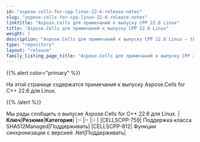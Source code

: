 ```yaml
---
id: "aspose-cells-for-cpp-linux-22-6-release-notes"
slug: "aspose-cells-for-cpp-linux-22-6-release-notes"
linktitle: "Aspose.Cells для примечаний к выпуску CPP 22.6 Linux"
title: "Aspose.Cells для примечаний к выпуску CPP 22.6 Linux"
weight: 7
description: "Aspose.Cells для примечаний к выпуску CPP 22.6 Linux – the latest updates and fixes."
type: "repository"
layout: "release"
family_listing_page_title: "Aspose.Cells для примечаний к выпуску CPP 22.6 Linux"
---
```

{{% alert color="primary" %}}

На этой странице содержатся примечания к выпуску Aspose.Cells for C++ 22.6 для Linux.

{{% /alert %}}

Мы рады сообщить о выпуске Aspose.Cells for C++ 22.6 для Linux.
|**Ключ**|**Резюме**|**Категория**|
|:- |:- |:- |
|CELLSCPP-759| Поддержка класса SHA512Managed|Поддерживать|
|CELLSCPP-812| Функции синхронизации с версией .Net|Поддерживать|
